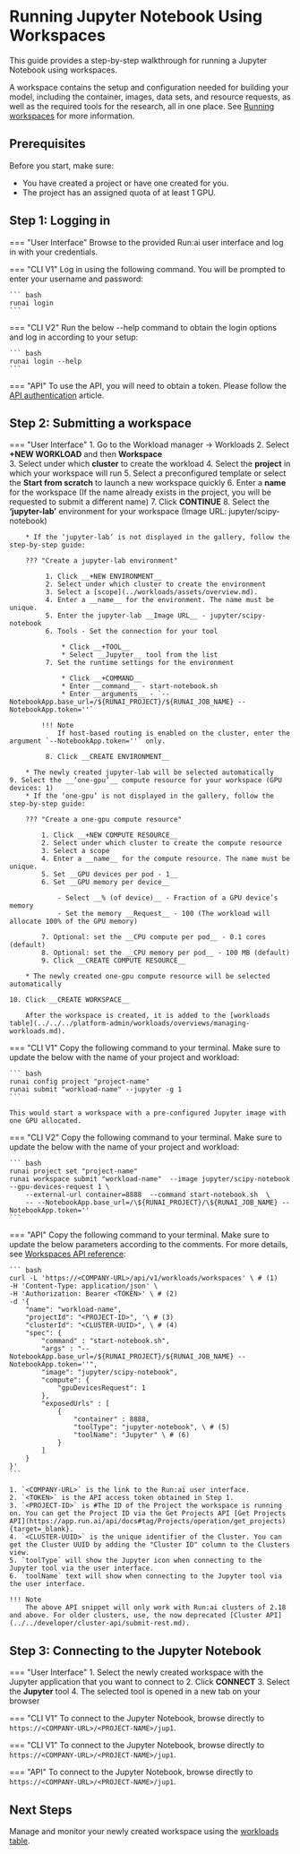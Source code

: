 # Running Jupyter Notebook Using Workspaces


This guide provides a step-by-step walkthrough for running a Jupyter Notebook using workspaces.

A workspace contains the setup and configuration needed for building your model, including the container, images, data sets, and resource requests, as well as the required tools for the research, all in one place. See [Running workspaces](../workloads/workspaces/workspace-v2.md) for more information.



## Prerequisites 

Before you start, make sure:

- You have created a project or have one created for you.
- The project has an assigned quota of at least 1 GPU.


## Step 1: Logging in

=== "User Interface"
    Browse to the provided Run:ai user interface and log in with your credentials.

=== "CLI V1"
    Log in using the following command. You will be prompted to enter your username and password:
     
    ``` bash
    runai login
    ```

=== "CLI V2"
    Run the below --help command to obtain the login options and log in according to your setup:
    
    ``` bash
    runai login --help  
    ```

=== "API"
    To use the API, you will need to obtain a token. Please follow the [API authentication](../../developer/rest-auth.md) article.


## Step 2: Submitting a workspace

=== "User Interface"
    1. Go to the Workload manager → Workloads
    2. Select __+NEW WORKLOAD__ and then __Workspace__   
    3. Select under which __cluster__ to create the workload
    4. Select the __project__ in which your workspace will run
    5. Select a preconfigured template or select the __Start from scratch__ to launch a new workspace quickly
    6. Enter a __name__ for the workspace (If the name already exists in the project, you will be    requested to submit a different name)
    7. Click __CONTINUE__
    8. Select the __‘jupyter-lab’__ environment for your workspace (Image URL: jupyter/scipy-notebook)
        
        * If the ‘jupyter-lab’ is not displayed in the gallery, follow the step-by-step guide: 

        ??? "Create a jupyter-lab environment"

             1. Click __+NEW ENVIRONMENT__
             2. Select under which cluster to create the environment
             3. Select a [scope](../workloads/assets/overview.md). 
             4. Enter a __name__ for the environment. The name must be unique.
             5. Enter the jupyter-lab __Image URL__ - jupyter/scipy-notebook
             6. Tools - Set the connection for your tool 

                 * Click __+TOOL__
                 * Select __Jupyter__ tool from the list
             7. Set the runtime settings for the environment 

                 * Click __+COMMAND__ 
                 * Enter __command__ - start-notebook.sh
                 * Enter __arguments__ - `--NotebookApp.base_url=/${RUNAI_PROJECT}/${RUNAI_JOB_NAME} --NotebookApp.token=''`
               
            !!! Note
                If host-based routing is enabled on the cluster, enter the argument `--NotebookApp.token=''` only.

             8. Click __CREATE ENVIRONMENT__
            
        * The newly created jupyter-lab will be selected automatically
    9. Select the __‘one-gpu’__ compute resource for your workspace (GPU devices: 1) 
        * If the ‘one-gpu’ is not displayed in the gallery, follow the step-by-step guide: 
        
        ??? "Create a one-gpu compute resource"

            1. Click __+NEW COMPUTE RESOURCE__
            2. Select under which cluster to create the compute resource
            3. Select a scope
            4. Enter a __name__ for the compute resource. The name must be unique.
            5. Set __GPU devices per pod - 1__
            6. Set __GPU memory per device__ 

                - Select __% (of device)__ - Fraction of a GPU device’s memory
                - Set the memory __Request__ - 100 (The workload will allocate 100% of the GPU memory)

            7. Optional: set the __CPU compute per pod__ - 0.1 cores (default)
            8. Optional: set the __CPU memory per pod__ - 100 MB (default)
            9. Click __CREATE COMPUTE RESOURCE__

        * The newly created one-gpu compute resource will be selected automatically

    10. Click __CREATE WORKSPACE__
        
        After the workspace is created, it is added to the [workloads table](../../../platform-admin/workloads/overviews/managing-workloads.md).


=== "CLI V1"
    Copy the following command to your terminal. Make sure to update the below with the name of your project and workload:
    
    ``` bash
    runai config project "project-name"  
    runai submit "workload-name" --jupyter -g 1
    ```

    This would start a workspace with a pre-configured Jupyter image with one GPU allocated.

=== "CLI V2"
    Copy the following command to your terminal. Make sure to update the below with the name of your project and workload:

    ``` bash
    runai project set "project-name"
    runai workspace submit "workload-name"  --image jupyter/scipy-notebook --gpu-devices-request 1 \
        --external-url container=8888  --command start-notebook.sh  \
        -- --NotebookApp.base_url=/\${RUNAI_PROJECT}/\${RUNAI_JOB_NAME} --NotebookApp.token=''
    ```


=== "API"
    Copy the following command to your terminal. Make sure to update the below parameters according to the comments. For more details, see [Workspaces API reference](https://api-docs.run.ai/latest/tag/Workspaces):

    ``` bash
    curl -L 'https://<COMPANY-URL>/api/v1/workloads/workspaces' \ # (1)
    -H 'Content-Type: application/json' \
    -H 'Authorization: Bearer <TOKEN>' \ # (2)
    -d '{ 
        "name": "workload-name", 
        "projectId": "<PROJECT-ID>", '\ # (3)
        "clusterId": "<CLUSTER-UUID>", \ # (4)
        "spec": {
            "command" : "start-notebook.sh",
            "args" : "--NotebookApp.base_url=/${RUNAI_PROJECT}/${RUNAI_JOB_NAME} --NotebookApp.token=''",
            "image": "jupyter/scipy-notebook",
            "compute": {
                "gpuDevicesRequest": 1
            },
            "exposedUrls" : [
                { 
                    "container" : 8888,
                    "toolType": "jupyter-notebook", \ # (5)
                    "toolName": "Jupyter" \ # (6)
                }
            ]
        }
    }'
    ``` 

    1. `<COMPANY-URL>` is the link to the Run:ai user interface.
    2. `<TOKEN>` is the API access token obtained in Step 1. 
    3. `<PROJECT-ID>` is #The ID of the Project the workspace is running on. You can get the Project ID via the Get Projects API [Get Projects API](https://app.run.ai/api/docs#tag/Projects/operation/get_projects){target=_blank}.
    4. `<CLUSTER-UUID>` is the unique identifier of the Cluster. You can get the Cluster UUID by adding the "Cluster ID" column to the Clusters view. 
    5. `toolType` will show the Jupyter icon when connecting to the Jupyter tool via the user interface. 
    6. `toolName` text will show when connecting to the Jupyter tool via the user interface.

    !!! Note
        The above API snippet will only work with Run:ai clusters of 2.18 and above. For older clusters, use, the now deprecated [Cluster API](../../developer/cluster-api/submit-rest.md).



## Step 3: Connecting to the Jupyter Notebook

=== "User Interface"
    1. Select the newly created workspace with the Jupyter application that you want to connect to
    2. Click __CONNECT__
    3. Select the __Jupyter__ tool 
    4. The selected tool is opened in a new tab on your browser

=== "CLI V1"
    To connect to the Jupyter Notebook, browse directly to `https://<COMPANY-URL>/<PROJECT-NAME>/jup1`.


=== "CLI V1"
    To connect to the Jupyter Notebook, browse directly to `https://<COMPANY-URL>/<PROJECT-NAME>/jup1`.

=== "API"
    To connect to the Jupyter Notebook, browse directly to `https://<COMPANY-URL>/<PROJECT-NAME>/jup1`.


## Next Steps

Manage and monitor your newly created workspace using the [workloads table](../../../platform-admin/workloads/overviews/managing-workloads.md).